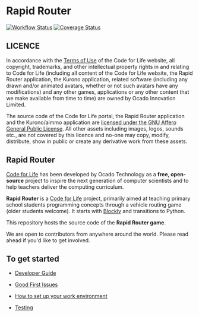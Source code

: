 # Rapid Router

[![Workflow Status](https://github.com/ocadotechnology/rapid-router/actions/workflows/ci.yml/badge.svg)](https://github.com/ocadotechnology/rapid-router/actions/workflows/ci.yml)
[![Coverage Status](https://codecov.io/gh/ocadotechnology/rapid-router/branch/master/graph/badge.svg)](https://codecov.io/gh/ocadotechnology/rapid-router)

## LICENCE
In accordance with the [Terms of Use](https://www.codeforlife.education/terms#terms)
of the Code for Life website, all copyright, trademarks, and other
intellectual property rights in and relating to Code for Life (including all
content of the Code for Life website, the Rapid Router application, the
Kurono application, related software (including any drawn and/or animated
avatars, whether or not such avatars have any modifications) and any other
games, applications or any other content that we make available from time to
time) are owned by Ocado Innovation Limited.

The source code of the Code for Life portal, the Rapid Router application
and the Kurono/aimmo application are [licensed under the GNU Affero General
Public License](https://github.com/ocadotechnology/codeforlife-workspace/blob/main/LICENSE.md).
All other assets including images, logos, sounds etc., are not covered by
this licence and no-one may copy, modify, distribute, show in public or
create any derivative work from these assets.

## Rapid Router

[Code for Life](https://www.codeforlife.education/) has been developed by Ocado Technology as a **free, open-source** project to inspire the next generation of computer scientists and to help teachers deliver the computing curriculum.

**Rapid Router** is a [Code for Life](https://www.codeforlife.education/) project, primarily aimed at teaching primary school students programming concepts through a vehicle routing game (older students welcome). It starts with [Blockly](https://developers.google.com/blockly) and transitions to Python.

This repository hosts the source code of the **Rapid Router game**.

We are open to contributors from anywhere around the world. Please read ahead if you'd like to get involved.

## To get started

- [Developer Guide](https://docs.codeforlife.education/developer-guide)

- [Good First Issues](https://github.com/ocadotechnology/rapid-router/contribute)

- [How to set up your work environment](https://docs.codeforlife.education/git/common-setup)

- [Testing](https://docs.codeforlife.education/git/testing)
